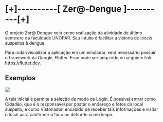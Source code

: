 # [+]----------[ Zer@-Dengue ]----------[+]
O projeto Zer@ Dengue veio como realização da atividade de último semestre da faculdade UNOPAR. Seu intuito é facilitar a vistoria de locais suspeitos à dengue.

Para rodar/visualizar a aplicação em um emulador, será necessário possuir o framework da Google, Flutter. Esse pode ser adquirido no seguinte link <https://flutter.dev>.
    
## Exemplos
![](https://user-images.githubusercontent.com/65248543/83975770-fb875800-a8cb-11ea-9c04-2faa6852ed61.png) 

A tela inicial é permite a seleção de modo de Login. É possível entrar como Cidadão, que é o responsável por postar o endereço e fotos do local suspeito, e como Vistoriador, encabido de receber tais informações e visitar o local para confirmar o foco ou definí-lo como limpo.



